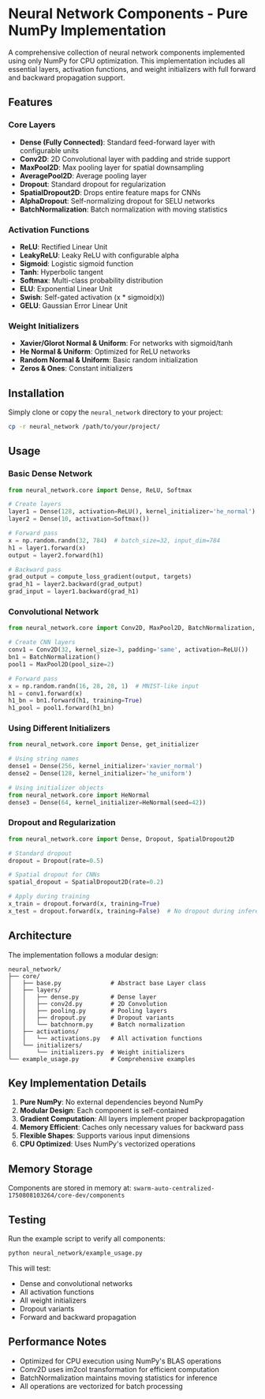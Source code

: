 # Neural Network Components - Pure NumPy Implementation

A comprehensive collection of neural network components implemented using only NumPy for CPU optimization. This implementation includes all essential layers, activation functions, and weight initializers with full forward and backward propagation support.

## Features

### Core Layers
- **Dense (Fully Connected)**: Standard feed-forward layer with configurable units
- **Conv2D**: 2D Convolutional layer with padding and stride support
- **MaxPool2D**: Max pooling layer for spatial downsampling
- **AveragePool2D**: Average pooling layer
- **Dropout**: Standard dropout for regularization
- **SpatialDropout2D**: Drops entire feature maps for CNNs
- **AlphaDropout**: Self-normalizing dropout for SELU networks
- **BatchNormalization**: Batch normalization with moving statistics

### Activation Functions
- **ReLU**: Rectified Linear Unit
- **LeakyReLU**: Leaky ReLU with configurable alpha
- **Sigmoid**: Logistic sigmoid function
- **Tanh**: Hyperbolic tangent
- **Softmax**: Multi-class probability distribution
- **ELU**: Exponential Linear Unit
- **Swish**: Self-gated activation (x * sigmoid(x))
- **GELU**: Gaussian Error Linear Unit

### Weight Initializers
- **Xavier/Glorot Normal & Uniform**: For networks with sigmoid/tanh
- **He Normal & Uniform**: Optimized for ReLU networks
- **Random Normal & Uniform**: Basic random initialization
- **Zeros & Ones**: Constant initializers

## Installation

Simply clone or copy the `neural_network` directory to your project:

```bash
cp -r neural_network /path/to/your/project/
```

## Usage

### Basic Dense Network

```python
from neural_network.core import Dense, ReLU, Softmax

# Create layers
layer1 = Dense(128, activation=ReLU(), kernel_initializer='he_normal')
layer2 = Dense(10, activation=Softmax())

# Forward pass
x = np.random.randn(32, 784)  # batch_size=32, input_dim=784
h1 = layer1.forward(x)
output = layer2.forward(h1)

# Backward pass
grad_output = compute_loss_gradient(output, targets)
grad_h1 = layer2.backward(grad_output)
grad_input = layer1.backward(grad_h1)
```

### Convolutional Network

```python
from neural_network.core import Conv2D, MaxPool2D, BatchNormalization, ReLU

# Create CNN layers
conv1 = Conv2D(32, kernel_size=3, padding='same', activation=ReLU())
bn1 = BatchNormalization()
pool1 = MaxPool2D(pool_size=2)

# Forward pass
x = np.random.randn(16, 28, 28, 1)  # MNIST-like input
h1 = conv1.forward(x)
h1_bn = bn1.forward(h1, training=True)
h1_pool = pool1.forward(h1_bn)
```

### Using Different Initializers

```python
from neural_network.core import Dense, get_initializer

# Using string names
dense1 = Dense(256, kernel_initializer='xavier_normal')
dense2 = Dense(128, kernel_initializer='he_uniform')

# Using initializer objects
from neural_network.core import HeNormal
dense3 = Dense(64, kernel_initializer=HeNormal(seed=42))
```

### Dropout and Regularization

```python
from neural_network.core import Dense, Dropout, SpatialDropout2D

# Standard dropout
dropout = Dropout(rate=0.5)

# Spatial dropout for CNNs
spatial_dropout = SpatialDropout2D(rate=0.2)

# Apply during training
x_train = dropout.forward(x, training=True)
x_test = dropout.forward(x, training=False)  # No dropout during inference
```

## Architecture

The implementation follows a modular design:

```
neural_network/
├── core/
│   ├── base.py              # Abstract base Layer class
│   ├── layers/
│   │   ├── dense.py         # Dense layer
│   │   ├── conv2d.py        # 2D Convolution
│   │   ├── pooling.py       # Pooling layers
│   │   ├── dropout.py       # Dropout variants
│   │   └── batchnorm.py     # Batch normalization
│   ├── activations/
│   │   └── activations.py   # All activation functions
│   └── initializers/
│       └── initializers.py  # Weight initializers
└── example_usage.py         # Comprehensive examples
```

## Key Implementation Details

1. **Pure NumPy**: No external dependencies beyond NumPy
2. **Modular Design**: Each component is self-contained
3. **Gradient Computation**: All layers implement proper backpropagation
4. **Memory Efficient**: Caches only necessary values for backward pass
5. **Flexible Shapes**: Supports various input dimensions
6. **CPU Optimized**: Uses NumPy's vectorized operations

## Memory Storage

Components are stored in memory at:
`swarm-auto-centralized-1750808103264/core-dev/components`

## Testing

Run the example script to verify all components:

```bash
python neural_network/example_usage.py
```

This will test:
- Dense and convolutional networks
- All activation functions
- All weight initializers
- Dropout variants
- Forward and backward propagation

## Performance Notes

- Optimized for CPU execution using NumPy's BLAS operations
- Conv2D uses im2col transformation for efficient computation
- BatchNormalization maintains moving statistics for inference
- All operations are vectorized for batch processing